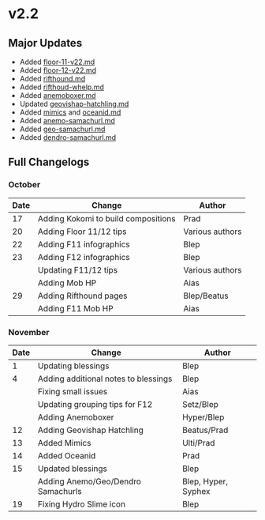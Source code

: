 # v2.2

## Major Updates

* Added [floor-11-v22.md](../../archive/previous-floors/floor-11-v22.md "mention")
* Added [floor-12-v22.md](../../archive/previous-floors/floor-12-v22.md "mention")
* Added [rifthound.md](../../monsters/rifthounds/rifthound.md "mention")
* Added [rifthoud-whelp.md](../../monsters/rifthounds/rifthoud-whelp.md "mention")
* Added [anemoboxer.md](../../monsters/fatui/anemoboxer.md "mention")
* Updated [geovishap-hatchling.md](../../monsters/animals/geovishap-hatchling.md "mention")
* Added [mimics](../../monsters/mimics/ "mention") and [oceanid.md](../../monsters/elites/oceanid.md "mention")
* Added [anemo-samachurl.md](../../monsters/hilichurls/samachurls/anemo-samachurl.md "mention")
* Added [geo-samachurl.md](../../monsters/hilichurls/samachurls/geo-samachurl.md "mention")
* Added [dendro-samachurl.md](../../monsters/hilichurls/samachurls/dendro-samachurl.md "mention")

## Full Changelogs

### October

| Date | Change                              | Author          |
| ---- | ----------------------------------- | --------------- |
| 17   | Adding Kokomi to build compositions | Prad            |
| 20   | Adding Floor 11/12 tips             | Various authors |
| 22   | Adding F11 infographics             | Blep            |
| 23   | Adding F12 infographics             | Blep            |
|      | Updating F11/12 tips                | Various authors |
|      | Adding Mob HP                       | Aias            |
| 29   | Adding Rifthound pages              | Blep/Beatus     |
|      | Adding F11 Mob HP                   | Aias            |

### November



| Date | Change                               | Author              |
| ---- | ------------------------------------ | ------------------- |
| 1    | Updating blessings                   | Blep                |
| 4    | Adding additional notes to blessings | Blep                |
|      | Fixing small issues                  | Aias                |
|      | Updating grouping tips for F12       | Setz/Blep           |
|      | Adding Anemoboxer                    | Hyper/Blep          |
| 12   | Adding Geovishap Hatchling           | Beatus/Prad         |
| 13   | Added Mimics                         | Ulti/Prad           |
| 14   | Added Oceanid                        | Prad                |
| 15   | Updated blessings                    | Blep                |
|      | Adding Anemo/Geo/Dendro Samachurls   | Blep, Hyper, Syphex |
| 19   | Fixing Hydro Slime icon              | Blep                |

